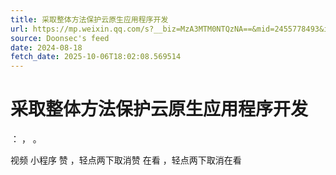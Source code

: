 ```yaml
---
title: 采取整体方法保护云原生应用程序开发
url: https://mp.weixin.qq.com/s?__biz=MzA3MTM0NTQzNA==&mid=2455778493&idx=1&sn=eafe56ddef1fc22fdfc7c60423116048
source: Doonsec's feed
date: 2024-08-18
fetch_date: 2025-10-06T18:02:08.569514
---
```


# 采取整体方法保护云原生应用程序开发

：
，
。

视频
小程序
赞
，轻点两下取消赞
在看
，轻点两下取消在看